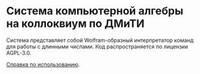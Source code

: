 # Система компьютерной алгебры на коллоквиум по ДМиТИ


Система представляет собой Wolfram-образный интерпретатор команд для работы с длинными числами. Код распространяется по лицензии AGPL-3.0.

[Справка по использованию](./docs/help.md).
